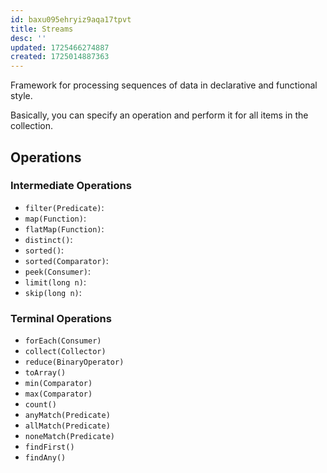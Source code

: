 ```yaml
---
id: baxu095ehryiz9aqa17tpvt
title: Streams
desc: ''
updated: 1725466274887
created: 1725014887363
---
```


Framework for processing sequences of data in declarative and functional style.

Basically, you can specify an operation and perform it for all items in the collection.


## Operations

### Intermediate Operations

- `filter(Predicate)`: 
- `map(Function)`: 
- `flatMap(Function)`: 
- `distinct()`:
- `sorted()`:
- `sorted(Comparator)`:
- `peek(Consumer)`:
- `limit(long n)`:
- `skip(long n)`:


### Terminal Operations

- `forEach(Consumer)`
- `collect(Collector)`
- `reduce(BinaryOperator)`
- `toArray()`
- `min(Comparator)`
- `max(Comparator)`
- `count()` 
- `anyMatch(Predicate)`
- `allMatch(Predicate)`
- `noneMatch(Predicate)`
- `findFirst()`
- `findAny()` 